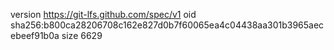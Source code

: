 version https://git-lfs.github.com/spec/v1
oid sha256:b800ca28206708c162e827d0b7f60065ea4c04438aa301b3965aecebeef91b0a
size 6629
